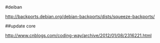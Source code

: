 #deiban 


<http://backports.debian.org/debian-backports/dists/squeeze-backports/>

##update core

<http://www.cnblogs.com/coding-way/archive/2012/01/08/2316221.html>